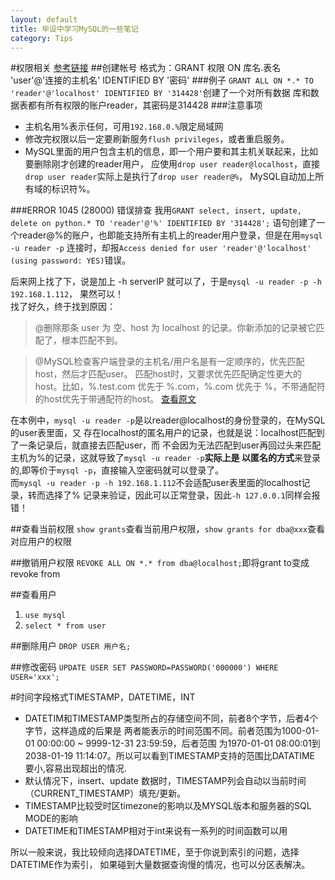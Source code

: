 ```yaml
---
layout: default
title: 毕设中学习MySQL的一些笔记
category: Tips
---
```

#权限相关
[参考链接](http://blog.sina.com.cn/s/blog_59eadc100100j09g.html)
##创建帐号
格式为：GRANT 权限 ON 库名.表名 'user'@'连接的主机名' IDENTIFIED BY '密码'
###例子
`GRANT ALL ON *.* TO 'reader'@'localhost' IDENTIFIED BY '314428'`创建了一个对所有数据
库和数据表都有所有权限的账户reader，其密码是314428
###注意事项
+ 主机名用%表示任何，可用`192.168.0.%`限定局域网
+ 修改完权限以后一定要刷新服务`flush privileges`，或者重启服务。
+ MySQL里面的用户包含主机的信息，即一个用户要和其主机关联起来，比如要删除刚才创建的reader用户，
应使用`drop user reader@localhost`，直接`drop user reader`实际上是执行了`drop user reader@%`，
MySQL自动加上所有域的标识符%。

###ERROR 1045 (28000) 错误排查
我用`GRANT select, insert, update, delete on python.* TO 'reader'@'%' IDENTIFIED BY '314428';`
语句创建了一个reader@%的账户，也即能支持所有主机上的reader用户登录，但是在用`mysql -u reader -p`
连接时，却报`Access denied for user 'reader'@'localhost' (using password: YES)`错误。

后来网上找了下，说是加上 -h serverIP 就可以了，于是`mysql -u reader -p -h 192.168.1.112`，
果然可以！  
找了好久，终于找到原因：

>@删除那条 user 为 空、host 为 localhost 的记录。你新添加的记录被它匹配了，根本匹配不到。

>@MySQL检查客户端登录的主机名/用户名是有一定顺序的，优先匹配host，然后才匹配user。
匹配host时，又要求优先匹配确定性更大的host。比如，%.test.com 优先于 %.com，%.com 
优先于 %，不带通配符的host优先于带通配符的host。
[查看原文](https://home-laurence.rhcloud.com/blog/2012/10/mysql-error-1045-access-denied-2/)

在本例中，`mysql -u reader -p`是以reader@localhost的身份登录的，在MySQL的user表里面，又
存在localhost的匿名用户的记录，也就是说：localhost匹配到了一条记录后，就直接去匹配user，而
不会因为无法匹配到user再回过头来匹配主机为%的记录，这就导致了`mysql -u reader -p`**实际上是
以匿名的方式**来登录的,即等价于`mysql -p`，直接输入空密码就可以登录了。  
而`mysql -u reader -p -h 192.168.1.112`不会适配user表里面的localhost记录，转而选择了%
记录来验证，因此可以正常登录，因此`-h 127.0.0.1`同样会报错！

##查看当前权限
`show grants`查看当前用户权限，`show grants for dba@xxx`查看对应用户的权限

##撤销用户权限
`REVOKE ALL ON *.* from dba@localhost;`即将grant to变成revoke from

##查看用户
1. `use mysql`
2. `select * from user`

##删除用户
`DROP USER 用户名;`

##修改密码
`UPDATE USER SET PASSWORD=PASSWORD('000000') WHERE USER='xxx';`

#时间字段格式TIMESTAMP，DATETIME，INT
+ DATETIM和TIMESTAMP类型所占的存储空间不同，前者8个字节，后者4个字节，这样造成的后果是
两者能表示的时间范围不同。前者范围为1000-01-01 00:00:00 ~ 9999-12-31 23:59:59，后者范围
为1970-01-01 08:00:01到2038-01-19 11:14:07。所以可以看到TIMESTAMP支持的范围比DATATIME
要小,容易出现超出的情况.
+ 默认情况下，insert、update 数据时，TIMESTAMP列会自动以当前时间（CURRENT_TIMESTAMP）填充/更新。
+ TIMESTAMP比较受时区timezone的影响以及MYSQL版本和服务器的SQL MODE的影响
+ DATETIME和TIMESTAMP相对于int来说有一系列的时间函数可以用

所以一般来说，我比较倾向选择DATETIME，至于你说到索引的问题，选择DATETIME作为索引，
如果碰到大量数据查询慢的情况，也可以分区表解决。